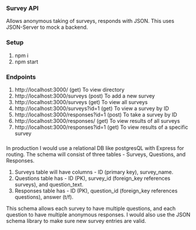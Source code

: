 ### Survey API
Allows anonymous taking of surveys, responds with JSON. This uses JSON-Server to mock a backend.

### Setup
1) npm i
2) npm start

### Endpoints
1) http://localhost:3000/ (get) To view directory
2) http://localhost:3000/surveys (post) To add a new survey
3) http://localhost:3000/surveys (get) To view all surveys
4) http://localhost:3000/surveys?id=1 (get) To view a survey by ID
5) http://localhost:3000/responses?id=1 (post) To take a survey by ID
6) http://localhost:3000/responses/ (get) To view results of all surveys
7) http://localhost:3000/responses?id=1 (get) To view results of a specific survey

###
In production I would use a relational DB like postgresQL with Express for routing. The schema will consist of three tables - Surveys, Questions, and Responses.

1) Surveys table will have columns - ID (primary key), survey_name.
2) Questions table has - ID (PK), survey_id (foreign_key references surveys), and question_text.
3) Responses table has - ID (PK), question_id (foreign_key references questions), answer (t/f).

This schema allows each survey to have multiple questions, and each question to have multiple anonymous responses. I would also use the JSON schema library to make sure new survey entries are valid. 
